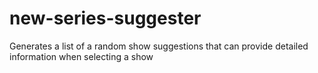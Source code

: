 # new-series-suggester
Generates a list of a random show suggestions that can provide detailed information when selecting a show
